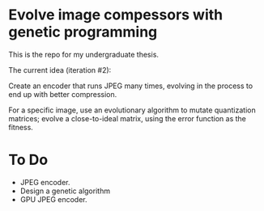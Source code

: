 Evolve image compessors with genetic programming
================================================

This is the repo for my undergraduate thesis.

The current idea (iteration #2):

Create an encoder that runs JPEG many times, evolving in the process to end up with better compression.

For a specific image, use an evolutionary algorithm to mutate quantization matrices; evolve a close-to-ideal matrix, using the error function as the fitness.


To Do
=====

* JPEG encoder.
* Design a genetic algorithm
* GPU JPEG encoder.
